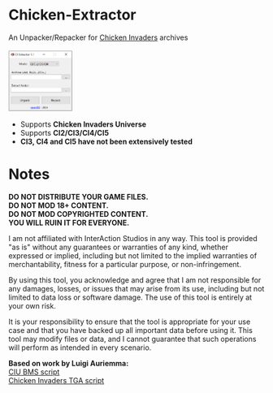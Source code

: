 # Chicken-Extractor

An Unpacker/Repacker for <a href="https://www.interactionstudios.com/games.php">Chicken Invaders</a> archives<br /><br />
<img src="CIExtract.png" width=25% height=25%>

* Supports **Chicken Invaders Universe**
* Supports **CI2/CI3/CI4/CI5**
* **CI3, CI4 and CI5 have not been extensively tested**

# Notes

**DO NOT DISTRIBUTE YOUR GAME FILES.**<br />
**DO NOT MOD 18+ CONTENT. <br/>
DO NOT MOD COPYRIGHTED CONTENT.**
<br />**YOU WILL RUIN IT FOR EVERYONE.**

I am not affiliated with InterAction Studios in any way. This tool is provided "as is" without any guarantees or warranties of any kind, whether expressed or implied, including but not limited to the implied warranties of merchantability, fitness for a particular purpose, or non-infringement. 

By using this tool, you acknowledge and agree that I am not responsible for any damages, losses, or issues that may arise from its use, including but not limited to data loss or software damage. The use of this tool is entirely at your own risk.

It is your responsibility to ensure that the tool is appropriate for your use case and that you have backed up all important data before using it. This tool may modify files or data, and I cannot guarantee that such operations will perform as intended in every scenario.

**Based on work by Luigi Auriemma:** <br />
<a href="https://aluigi.altervista.org/bms/chicken_invaders_universe.bms"> CIU BMS script </a><br />
<a href="https://aluigi.altervista.org/bms/chicken_invaders_tga.bms"> Chicken Invaders TGA script </a><br />


